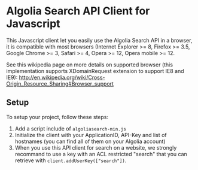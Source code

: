 Algolia Search API Client for Javascript
==================

This Javascript client let you easily use the Algolia Search API in a browser, it is compatible with most browsers (Internet Explorer >= 8, Firefox >= 3.5, Google Chrome >= 3, Safari >= 4, Opera >= 12, Opera mobile >= 12.

See this wikipedia page on more details on supported browser (this implementation supports XDomainRequest extension to support IE8 and IE9): http://en.wikipedia.org/wiki/Cross-Origin_Resource_Sharing#Browser_support

Setup
-------------
To setup your project, follow these steps:

 1. Add a script include of `algoliasearch-min.js`
 2. Initialize the client with your ApplicationID, API-Key and list of hostnames (you can find all of them on your Algolia account)
 3. When you use this API client for search on a website, we strongly recommand to use a key with an ACL restricted "search" that you can retrieve with `client.addUserKey(["search"])`.

<pre><code>
  <script src="algoliasearch-min.js"></script>
  <script>
    client = new AlgoliaSearch('ApplicationID', 'API-Key', ['http://api-u1-1.algolia.io', 'http://api-u1-2.algolia.io', 'api-u1-3.algolia.io']),
</code></pre>

Quick Start
-------------

You can replace your ApplicationID and API-Key in `simple-ui.html` to test the Javascript client on your account.

General Principle
-------------

All API calls will return the result in a callback that takes two arguments:

 1. **sucess**: a boolean that is set to false when an error was found.
 2. **content**: the object containing answer (if an error was found, you can retrieve the error message in `content.message`)

Search 
-------------
To perform a search, you have just to initialize the index and perform a call to search.<br/>
You can optionally use the following arguments :

 * **attributes**: a string that contains attribute names to retrieve separated by a comma.<br/>By default all attributes are retrieved.
 * **attributesToHighlight**: a string that contains attribute names to highlight separated by a comma.<br/>By default all textual attributes are highlighted.
 * **minWordSizeForApprox1**: the minimum number of characters in a query word to accept one typo in this word.<br/>Defaults to 3.
 * **minWordSizeForApprox2**: the minimum number of characters in a query word to accept two typos in this word.<br/>Defaults to 7.
 * **getRankingInfo**: if set to 1, the result hits will contain ranking information in _rankingInfo attribute.
 * **page**: *(pagination parameter)* page to retrieve (zero base).<br/>Defaults to 0.
 * **hitsPerPage**: *(pagination parameter)* number of hits per page.<br/>Defaults to 10.
 * **aroundLatLng**: search for entries around a given latitude/longitude (specified as two floats separated by a comma).<br/>For example `aroundLatLng=47.316669,5.016670`).<br/>You can specify the maximum distance in meters with **aroundRadius parameter** (in meters).<br/>At indexing, you should specify geoloc of an object with _geoloc attribute (in the form `{"_geoloc":{"lat":48.853409, "lng":2.348800}}`)
 * **insideBoundingBox**: search entries inside a given area defined by the two extreme points of a rectangle (defined by 4 floats: p1Lat,p1Lng,p2Lat, p2Lng).<br/>For example `insideBoundingBox=47.3165,4.9665,47.3424,5.0201`).<br/>At indexing, you should specify geoloc of an object with _geoloc attribute (in the form `{"_geoloc":{"lat":48.853409, "lng":2.348800}}`)
 * **tags**: filter the query by a set of tags (contains a list of tags separated by a comma).<br/>At indexing, tags should be added in _tags attribute of objects (for example `{"_tags":["tag1","tag2"]}` )

<pre><code>
index = client.initIndex('MyIndexName');
index.search('query string', function(success, content) {
    for (var h in content.hits) {
        console.log('Hit(' + content.hits[h].objectID + '): ' + content.hits[h].toString());
    }
});

index.search('query string', function(success, content) {
    for (var h in content.hits) {
        console.log('Hit(' + content.hits[h].objectID + '): ' + content.hits[h].toString());
    }
}, {'attributes': 'population,name', 'hitsPerPage': 50});

</code></pre>

The search answer will be of the form:
<pre><code>
{
    "hasError": false,
    "errorMsg": null,
    "answer":
            { "hits":[
                        { "name": "Betty Jane Mccamey",
                          "company": "Vita Foods Inc.",
                          "email": "betty@mccamey.com",
                          "objectID": "6891Y2usk0",
                          "_highlightResult": {"name": {"value": "Betty <em>Jan</em>e Mccamey", "matchLevel": "full"}, 
                                               "company": {"value": "Vita Foods Inc.", "matchLevel": "none"},
                                               "email": {"value": "betty@mccamey.com", "matchLevel": "none"} }
                        },
                        { "name": "Gayla Geimer Dan", 
                          "company": "Ortman Mccain Co", 
                          "email": "gayla@geimer.com", 
                          "objectID": "ap78784310" 
                          "_highlightResult": {"name": {"value": "Gayla Geimer <em>Dan</em>", "matchLevel": "full" },
                                               "company": {"value": "Ortman Mccain Co", "matchLevel": "none" },
                                               "email": {"highlighted": "gayla@geimer.com", "matchLevel": "none" } }
                        }],
                "page":0,
                "nbHits":2,
                "nbPages":1,
                "hitsPerPage:":20,
                "processingTimeMS":1,
                "query":"jan"
            }
}
</code></pre>

Add a new object in the Index
-------------

Each entry in an index has a unique identifier called `objectID`. You have two way to add en entry in the index:

 1. Using automatic `objectID` assignement, you will be able to retrieve it in the answer.
 2. Passing your `objectID`

You have no need to create an index, it will be automatically create the first time you add an object.
Objects are schema less, you have no configuration to start indexing. You can look at settings section to have more details on advanced settings.

Example with automatic `objectID` assignement:
<pre><code>
index.addObject({'name': 'San Francisco', 
                 'population': 805235}, function(success, content) {
  console.log('objectID=' + content.objectID);
});
</code></pre>

Example with manual `objectID` assignement:
<pre><code>
index.addObject({'name': 'San Francisco', 
                 'population': 805235}, function(success, content) {
  console.log('objectID=' + content.objectID);
}, 'myID');
</code></pre>

Update an existing object in the Index
-------------


You have two options to update an existing object:

 1. Replace all attributes of an existing object.
 2. Replace only some attributes of an existing object.

Example to replace content of an existing object:
<pre><code>
index.saveObject({'name': 'Los Angeles', 
                  'population': 3792621,
                  'objectID': 'myID'});
</code></pre>

Example of code to update only the population attribute of an existing object:
<pre><code>
index.partialUpdateObject({'population': 3792621,
                           'objectID': 'myID'});
</code></pre>

Get an object
-------------

You can easily retrieve an object using its `objectID` and optionnaly a list of attributes you want to retrieve (using comma as separator):
<pre><code>
// Retrieves all attributes
idx.getObject('myID', function(success, content) {
  console.log(content.objectID + ": " + content.toString());
});
// Retrieves name and population attributes
idx.getObject('myID', function(success, content) {
  console.log(content.objectID + ": " + content.toString());
}, "name,population");
// Retrieves only name attribute
idx.getObject('myID', function(success, content) {
  console.log(content.objectID + ": " + content.toString());
}, "name");
</code></pre>

Delete an object
-------------

You can delete an object using its `objectID`:
<pre><code>
index.deleteObject('myID');
</code></pre>

Index Settings
-------------

You can retrieve all settings using the `getSettings` functions. The result will contains the following attributes:

 * **minWordSizeForApprox1**: (integer) the minimum number of characters to accept one typo (default = 3).
 * **minWordSizeForApprox2**: (integer) the minimum number of characters to accept two typos (default = 7).
 * **hitsPerPage**: (integer) the number of hits per page (default = 10).
 * **attributesToRetrieve**: (array of strings) default list of attributes to retrieve for objects.
 * **attributesToHighlight**: (array of strings) default list of attributes to highlight
 * **attributesToIndex**: (array of strings) the list of fields you want to index.<br/>By default all textual attributes of your objects are indexed, but you should update it to get optimal results.<br/>
 This parameter has two important uses:
  *  *Limit the attributes to index*.<br/> 
For example if you store a binary image in base64, you want to store it in the index but you don't want to use the base64 string for search.
  * *Control part of the ranking* (see the **ranking** parameter for full explanation).<br/>
Matches in attributes at the beginning of the list will be considered more important than matches in attributes further down the list.
 * **ranking**: (array of strings) controls the way results are sorted.<br/>
We have four available criteria: 
  * **typo**: (sort according to number of typos),
  * **geo**: (sort according to decreassing distance when performing a geo-location based search),
  * **position**: (sort according to the matching attribute), 
  * **custom**: which is user defined.<br/>
The standard order is ["typo", "geo", position", "custom"]
 * **customRanking**: (array of strings) lets you specify part of the ranking.<br/>
The syntax of this condition is an array of strings containing attributes prefixed by asc (ascending order) or desc (descending order) operator.<br/>
For example `"customRanking" => ["desc(population)", "asc(name)"]`

You can easily retrieve settings and update them:
<pre><code>
index.getSettings(function(success, content) {
  if (success) {
    content.customRanking = ['desc(population)', 'asc(name)']
    index.setSettings(content);
  }
});

</code></pre>
